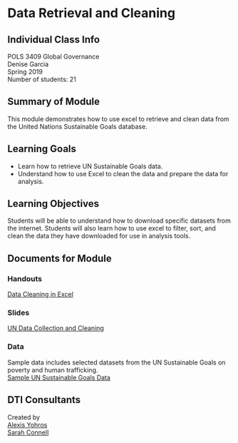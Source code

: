 # Data Retrieval and Cleaning

## Individual Class Info
POLS 3409 Global Governance
<br>
Denise Garcia
<br>
Spring 2019
<br>
Number of students: 21
<br>


## Summary of Module
This module demonstrates how to use excel to retrieve and clean data from the United Nations Sustainable Goals database.

## Learning Goals
- Learn how to retrieve UN Sustainable Goals data.
- Understand how to use Excel to clean the data and prepare the data for analysis.

## Learning Objectives
Students will be able to understand how to download specific datasets from the internet. 
Students will also learn how to use excel to filter, sort, and clean the data they have downloaded for use in analysis tools.

## Documents for Module

### Handouts

[Data Cleaning in Excel](https://github.com/NULabNortheastern/digitalassignmentshowcase/blob/master/data_cleaning/global_governance-spring2019-garcia/Data%20Cleaning%20in%20Excel.pdf)


### Slides

[UN Data Collection and Cleaning](https://github.com/NULabNortheastern/digitalassignmentshowcase/blob/master/data_cleaning/global_governance-spring2019-garcia/Denise_PP.pdf)

### Data
Sample data includes selected datasets from the UN Sustainable Goals on poverty and human trafficking.<br>
[Sample UN Sustainable Goals Data](https://github.com/NULabNortheastern/digitalassignmentshowcase/tree/master/data_cleaning/global_governance-spring2019-garcia/data)

## DTI Consultants
Created by<br>
[Alexis Yohros](Yohros.a@husky.neu.edu)<br>
[Sarah Connell](sa.connell@northeastern.edu)
